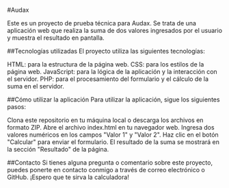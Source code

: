#Audax

Este es un proyecto de prueba técnica para Audax. Se trata de una aplicación web que realiza la suma de dos valores ingresados por el usuario y muestra el resultado en pantalla.

##Tecnologías utilizadas
El proyecto utiliza las siguientes tecnologías:

HTML: para la estructura de la página web.
CSS: para los estilos de la página web.
JavaScript: para la lógica de la aplicación y la interacción con el servidor.
PHP: para el procesamiento del formulario y el cálculo de la suma en el servidor.

##Cómo utilizar la aplicación
Para utilizar la aplicación, sigue los siguientes pasos:

Clona este repositorio en tu máquina local o descarga los archivos en formato ZIP.
Abre el archivo index.html en tu navegador web.
Ingresa dos valores numéricos en los campos "Valor 1" y "Valor 2".
Haz clic en el botón "Calcular" para enviar el formulario.
El resultado de la suma se mostrará en la sección "Resultado" de la página.

##Contacto
Si tienes alguna pregunta o comentario sobre este proyecto, puedes ponerte en contacto conmigo a través de correo electrónico o GitHub. ¡Espero que te sirva la calculadora!